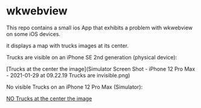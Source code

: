 # wkwebview

This repo contains a small ios App that exhibits a problem with wkwebview on some iOS devices.

it displays a map with trucks images at its center.

Trucks are visible on an iPhone SE 2nd generation (physical device):

[Trucks at the center the image](Simulator Screen Shot - iPhone 12 Pro Max - 2021-01-29 at 09.22.19 Trucks are invisible.png)

No visible Trucks on an iPhone 12 Pro Max (Simulator):

[NO Trucks at the center the image]()
